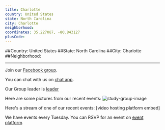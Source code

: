 ```yaml
---
title: Charlotte
country: United States
state: North Carolina
city: Charlotte
neighborhood: 
coordinates: 35.227087, -80.843127
plusCode:
---
```


##Country: United States
##State: North Carolina
##City: Charlotte
##Neighborhood: 
*****
Join our [Facebook group](https://www.facebook.com/groups/free.code.camp.charlotte.nc).

You can chat with us on [chat app]().

Our Group leader is [leader]()

Here are some pictures from our recent events:
![study-group-image]()

Here's a stream of one of our recent events:
[video hosting platform embed]

We have events every Tuesday. You can RSVP for an event on [event platform]().
